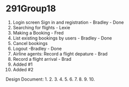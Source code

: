 # 291Group18

1. Login screen Sign in and registration - Bradley - Done
2. Searching for flights - Lexie
3. Making a Booking - Fred
4. List existing bookings by users - Bradley - Done
5. Cancel bookings
6. Logout -Bradley - Done
7. Airline agents: Record a flight depature - Brad
8. Record a flight arrival - Brad
9. Added #1
10. Added #2

Design Document: 
1. 
2. 
3.
4. 
5.
6.
7.
8.
9.
10.
